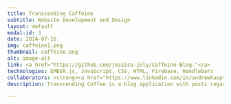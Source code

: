 ```yaml
---
title: Transcending Caffeine
subtitle: Website Development and Design
layout: default
modal-id: 3
date: 2014-07-16
img: caffeine1.png
thumbnail: caffeine.png
alt: image-alt
link: <a href="https://github.com/jessica-joly/Caffeine-Blog-"</a>
technologies: EMBER.js, JavaScript, CSS, HTML, Firebase, Handlebars
collaborators: <strong><a href="https://www.linkedin.com/in/andrewhaupt2015</a>Andrew Haupt</strong>
description: Transcending Coffee is a blog application with posts regarding various caffeine subjects. The posts are pre-populated with data from a coffee lorem ipsum generator. Users can also create/update/delete posts and add comments to each. They also have the ability to update and/or delete individual comments.

---
```

